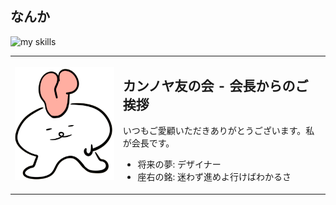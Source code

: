 <table>
    <h2>なんか</h2>
  <img alt="my skills" src="https://skillicons.dev/icons?theme=dark&perline=7&i=twitter,vscode,vite,html,css,js,sass,react,next,figma,ai" />
  <tr>
    <td valign="middle">
      <img src="./assets/atamakuchi-1.gif" width="200" alt="nani" />
    </td>
    <td valign="middle">
      <h2>カンノヤ友の会 - 会長からのご挨拶</h2>
      <p>いつもご愛顧いただきありがとうございます。私が会長です。</p>
      <ul>
        <li>将来の夢: デザイナー</li>
        <li>座右の銘: 迷わず進めよ行けばわかるさ</li>
      </ul>
    </td>
  </tr>
</table>
